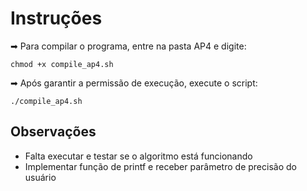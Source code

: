 # Instruções  

   ➡ Para compilar o programa, entre na pasta AP4 e digite:  
     
   `chmod +x compile_ap4.sh`  
     
   ➡ Após garantir a permissão de execução, execute o script: 
     
   `./compile_ap4.sh`  
   
  ## **Observações**

   * Falta executar e testar se o algoritmo está funcionando
   * Implementar função de printf e receber parâmetro de precisão do usuário

   

